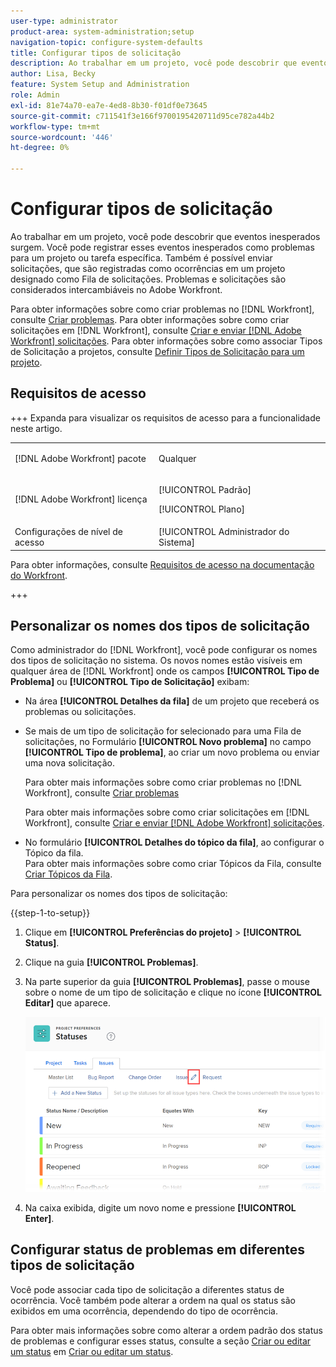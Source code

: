 ```yaml
---
user-type: administrator
product-area: system-administration;setup
navigation-topic: configure-system-defaults
title: Configurar tipos de solicitação
description: Ao trabalhar em um projeto, você pode descobrir que eventos inesperados surgem. Você pode registrar esses eventos inesperados como problemas para um projeto ou tarefa específica. Também é possível enviar solicitações, que são registradas como ocorrências em um projeto designado como Fila de solicitações. Problemas e solicitações são considerados intercambiáveis no Adobe Workfront.
author: Lisa, Becky
feature: System Setup and Administration
role: Admin
exl-id: 81e74a70-ea7e-4ed8-8b30-f01df0e73645
source-git-commit: c711541f3e166f9700195420711d95ce782a44b2
workflow-type: tm+mt
source-wordcount: '446'
ht-degree: 0%

---
```


# Configurar tipos de solicitação

Ao trabalhar em um projeto, você pode descobrir que eventos inesperados surgem. Você pode registrar esses eventos inesperados como problemas para um projeto ou tarefa específica. Também é possível enviar solicitações, que são registradas como ocorrências em um projeto designado como Fila de solicitações. Problemas e solicitações são considerados intercambiáveis no Adobe Workfront.

Para obter informações sobre como criar problemas no [!DNL Workfront], consulte [Criar problemas](../../../manage-work/issues/manage-issues/create-issues.md). Para obter informações sobre como criar solicitações em [!DNL Workfront], consulte [Criar e enviar [!DNL Adobe Workfront] solicitações](../../../manage-work/requests/create-requests/create-submit-requests.md). Para obter informações sobre como associar Tipos de Solicitação a projetos, consulte [Definir Tipos de Solicitação para um projeto](../../../manage-work/requests/create-and-manage-request-queues/define-request-types-for-project.md).

## Requisitos de acesso

+++ Expanda para visualizar os requisitos de acesso para a funcionalidade neste artigo.

<table style="table-layout:auto"> 
 <col> 
 <col> 
 <tbody> 
  <tr> 
   <td>[!DNL Adobe Workfront] pacote</td> 
   <td><p>Qualquer</p></td> 
  </tr> 
  <tr> 
   <td>[!DNL Adobe Workfront] licença</td> 
   <td><p>[!UICONTROL Padrão]</p>
       <p>[!UICONTROL Plano]</p></td>
  </tr> 
  <tr> 
   <td>Configurações de nível de acesso</td> 
   <td>[!UICONTROL Administrador do Sistema]</td> 
  </tr> 
 </tbody> 
</table>

Para obter informações, consulte [Requisitos de acesso na documentação do Workfront](/help/quicksilver/administration-and-setup/add-users/access-levels-and-object-permissions/access-level-requirements-in-documentation.md).

+++

<!--
THIS IS DRAFTED IN FLARE
<h2>Set what issue or request types are allowed for a project</h2>
<p>You can organize the kind of issues or requests that are logged in Workfront by Request Types. This organization is useful for reporting reasons and for helping users understand what kind of unexpected work might occur during the lifetime of a project.</p>
<p>You can specify the type of requests that can be logged on a project when you configure the <strong>Queue Details</strong> area for the project. </p>
<ol>
<li value="1"> <p> Click <strong>Projects</strong> in the Main Menu. <img src="assets/main-menu-icon.png"> </p> </li>
<li value="2">Click the name of the project to open it.</li>
<li value="3"> In the left panel, click <strong>Queue Details</strong>. </li>
<li value="4"> <p>In the <strong>Queue Properties</strong> section, select the <strong>Request Types</strong> you want for the project.</p> <note type="note">
You must have at least one request type selected. You can select multiple request types.
</note> </li>
<li value="5"> <p>Click <strong>Save</strong>.</p> <p>The request types you specified will be available to select when you enter a new issue on a task or a project, or when you submit a new request to the project.</p> </li>
</ol>
</div>
-->

## Personalizar os nomes dos tipos de solicitação

Como administrador do [!DNL Workfront], você pode configurar os nomes dos tipos de solicitação no sistema. Os novos nomes estão visíveis em qualquer área de [!DNL Workfront] onde os campos **[!UICONTROL Tipo de Problema]** ou **[!UICONTROL Tipo de Solicitação]** exibam:

* Na área **[!UICONTROL Detalhes da fila]** de um projeto que receberá os problemas ou solicitações.
* Se mais de um tipo de solicitação for selecionado para uma Fila de solicitações, no Formulário **[!UICONTROL Novo problema]** no campo **[!UICONTROL Tipo de problema]**, ao criar um novo problema ou enviar uma nova solicitação.

  Para obter mais informações sobre como criar problemas no [!DNL Workfront], consulte [Criar problemas](../../../manage-work/issues/manage-issues/create-issues.md)

  Para obter mais informações sobre como criar solicitações em [!DNL Workfront], consulte [Criar e enviar [!DNL Adobe Workfront] solicitações](../../../manage-work/requests/create-requests/create-submit-requests.md).

* No formulário **[!UICONTROL Detalhes do tópico da fila]**, ao configurar o Tópico da fila.\
   Para obter mais informações sobre como criar Tópicos da Fila, consulte [Criar Tópicos da Fila](../../../manage-work/requests/create-and-manage-request-queues/create-queue-topics.md).

Para personalizar os nomes dos tipos de solicitação:

{{step-1-to-setup}}

1. Clique em **[!UICONTROL Preferências do projeto]** > **[!UICONTROL Status]**.

1. Clique na guia **[!UICONTROL Problemas]**.
1. Na parte superior da guia **[!UICONTROL Problemas]**, passe o mouse sobre o nome de um tipo de solicitação e clique no ícone **[!UICONTROL Editar]** que aparece.

   ![Editar nome do tipo de solicitação](assets/edit-request-type-name-nwe.png)

1. Na caixa exibida, digite um novo nome e pressione **[!UICONTROL Enter]**.

## Configurar status de problemas em diferentes tipos de solicitação

Você pode associar cada tipo de solicitação a diferentes status de ocorrência. Você também pode alterar a ordem na qual os status são exibidos em uma ocorrência, dependendo do tipo de ocorrência.

Para obter mais informações sobre como alterar a ordem padrão dos status de problemas e configurar esses status, consulte a seção [Criar ou editar um status](../../../administration-and-setup/customize-workfront/creating-custom-status-and-priority-labels/create-or-edit-a-status.md) em [Criar ou editar um status](../../../administration-and-setup/customize-workfront/creating-custom-status-and-priority-labels/create-or-edit-a-status.md).
